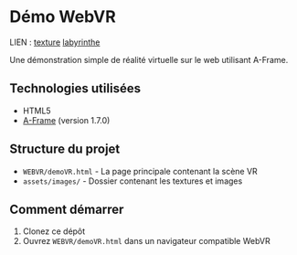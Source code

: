 # Démo WebVR

LIEN : [texture](https://penny0507.github.io/WEBVR/demoVR.html)
       [labyrinthe](https://penny0507.github.io/WEBVR/demoVR.html)

Une démonstration simple de réalité virtuelle sur le web utilisant A-Frame.

## Technologies utilisées

- HTML5
- [A-Frame](https://aframe.io/) (version 1.7.0)

## Structure du projet

- `WEBVR/demoVR.html` - La page principale contenant la scène VR
- `assets/images/` - Dossier contenant les textures et images

## Comment démarrer

1. Clonez ce dépôt
2. Ouvrez `WEBVR/demoVR.html` dans un navigateur compatible WebVR
